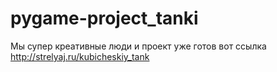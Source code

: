 # pygame-project_tanki
Мы супер креативные люди и проект уже готов 
вот ссылка http://strelyaj.ru/kubicheskiy_tank
